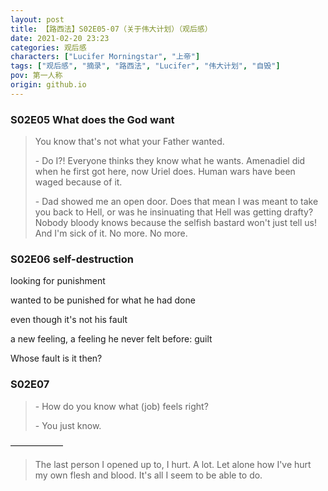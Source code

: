 ```yaml
---
layout: post
title: 【路西法】S02E05-07（关于伟大计划）（观后感）
date: 2021-02-20 23:23
categories: 观后感
characters: ["Lucifer Morningstar", "上帝"]
tags: ["观后感", "摘录", "路西法", "Lucifer", "伟大计划", "自毁"]
pov: 第一人称
origin: github.io
---
```


### S02E05 What does the God want

> You know that's not what your Father wanted.
>
> \- Do I?! Everyone thinks they know what he wants. Amenadiel did when he first got here, now Uriel does. Human wars have been waged because of it. 
>
> \- Dad showed me an open door. Does that mean I was meant to take you back to Hell, or was he insinuating that Hell was getting drafty? Nobody bloody knows because the selfish bastard won't just tell us! And I'm sick of it. No more. No more.


### S02E06 self-destruction

looking for punishment

wanted to be punished for what he had done

even though it's not his fault

a new feeling, a feeling he never felt before: guilt

Whose fault is it then?


### S02E07

> \- How do you know what (job) feels right?
>
> \- You just know.

——————

> The last person I opened up to, I hurt. A lot. Let alone how I've hurt my own flesh and blood. It's all I seem to be able to do.
